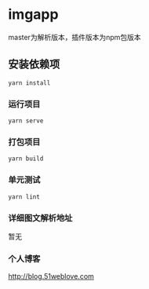 # imgapp
master为解析版本，插件版本为npm包版本

## 安装依赖项
```
yarn install
```

### 运行项目
```
yarn serve
```

### 打包项目
```
yarn build
```

### 单元测试
```
yarn lint
```

### 详细图文解析地址
暂无

### 个人博客
http://blog.51weblove.com
